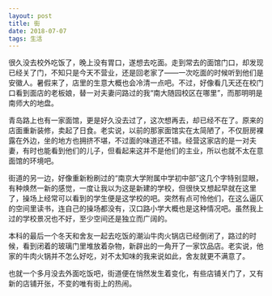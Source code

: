 ```yaml
---
layout: post
title: 街
date: 2018-07-07
tags: 生活
---
```

很久没去校外吃饭了，晚上没有胃口，遂想去吃面。走到常去的面馆门口，却发现已经关了门，不知只是今天不营业，还是回老家了——一次吃面的时候听到他们是安徽人。暑假来了，店里的生意大概也会冷清一点吧。不过，好像看几天还在校门口看到面店的老板娘，替一对夫妻问路过的我“南大随园校区在哪里”，而那明明是南师大的地盘。

青岛路上也有一家面馆，更是好久没去过了，这次想再去，却已经不在了。原来的店面重新装修，卖起了日食。老实说，以前的那家面馆实在太简陋了，不仅厨房裸露在外边，坐的地方也拥挤不堪，不过面的味道还不错。经营这家店的是一对夫妻，有时也能看到他们的儿子，但看起来这并不是他们的主业，所以也就不太在意面馆的环境吧。

街道的另一边，好像重新粉刷过的“南京大学附属中学初中部”这几个字特别显眼，有种焕然一新的感觉，一度让我以为这是新建的学校，但很快又想起早就在这里了，操场上经常可以看到的学生便是这学校的吧。突然有点可怜他们，在这么逼仄的空间里读书，连自己的操场都没有，汉口路小学大概也是这种情况吧。虽然我上过的学校景况也不好，至少空间还是独立而广阔的。

本科的最后一个冬天和舍友一起去吃饭的潮汕牛肉火锅店已经倒闭了，路过的时候，看到闭着的玻璃门里堆放着杂物，新辟出的一角开了一家饮品店。老实说，他家的牛肉火锅并不怎么好吃，对不太知味的我来说如此，舍友就更不满意了。

也就一个多月没去外面吃饭吧，街道便在悄然发生着变化，有些店铺关门了，又有新的店铺开张，不变的唯有街上的热闹。